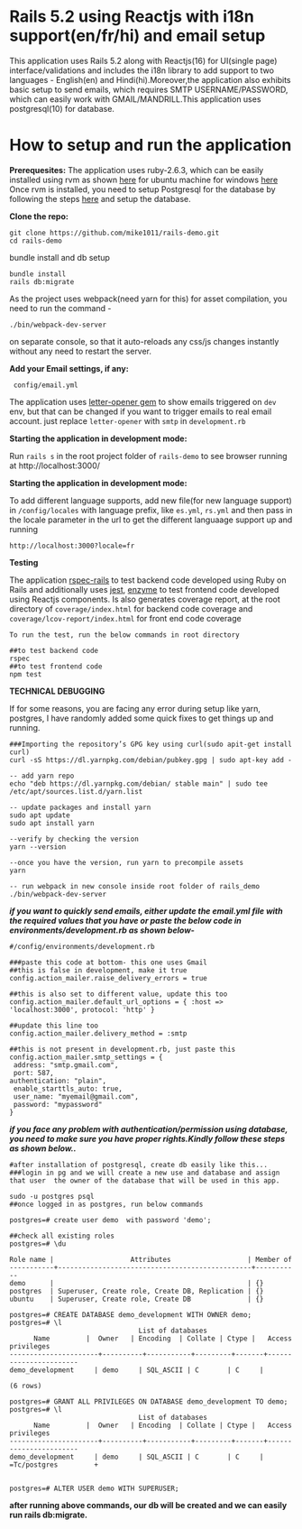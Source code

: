 # **Rails 5.2 using Reactjs with i18n support(en/fr/hi) and email setup**

This application uses Rails 5.2 along with Reactjs(16) for UI(single page) interface/validations and includes the i18n library to add support to two languages -  English(en) and Hindi(hi).Moreover,the application also exhibits basic setup to send emails, which requires SMTP USERNAME/PASSWORD, which can easily work with GMAIL/MANDRILL.This application uses postgresql(10) for database.


# How to setup and run the application

**Prerequesites:** The application uses ruby-2.6.3, which can be easily installed using rvm as shown [here](https://www.digitalocean.com/community/tutorials/how-to-install-ruby-on-rails-with-rvm-on-ubuntu-18-04) for ubuntu machine for windows [here](https://www.digitalocean.com/community/tutorials/how-to-install-ruby-and-set-up-a-local-programming-environment-on-windows-10)
Once rvm is installed, you need to setup Postgresql for the database by following the steps [here](https://www.digitalocean.com/community/tutorials/how-to-use-postgresql-with-your-ruby-on-rails-application-on-ubuntu-14-04) and setup the database.


**Clone the repo:**

    git clone https://github.com/mike1011/rails-demo.git
    cd rails-demo

   bundle install and db setup

    bundle install
    rails db:migrate

  As the project uses webpack(need yarn for this) for asset compilation, you need to run the command -

    ./bin/webpack-dev-server
  on separate console, so that it auto-reloads any css/js changes instantly without any need to restart the server.

**Add your Email settings, if any:**

     config/email.yml

   The application uses [letter-opener gem](https://github.com/ryanb/letter_opener) to show emails triggered on `dev` env, but that can be changed if you want to trigger emails to real email account. just replace `letter-opener` with `smtp` in `development.rb`


**Starting the application in development mode:**

   Run `rails s` in the root project folder of `rails-demo` to see browser running at  http://localhost:3000/


**Starting the application in development mode:**

   To add different language supports, add new file(for new language support) in `/config/locales` with language prefix, like `es.yml`, `rs.yml` and then pass in the locale parameter in the url to get the different languaage support up and running

    http://localhost:3000?locale=fr


**Testing**

  The application [rspec-rails](https://github.com/rspec/rspec-rails) to test backend code developed using Ruby on Rails and additionally uses [jest](https://jestjs.io/en/), [enzyme](https://github.com/enzymejs/enzyme) to test frontend code developed using Reactjs components. Is also generates coverage report, at the root directory of `coverage/index.html` for backend code coverage and `coverage/lcov-report/index.html` for front end code coverage

    To run the test, run the below commands in root directory

    ##to test backend code
    rspec
    ##to test frontend code
    npm test


**TECHNICAL DEBUGGING**


  If for some reasons, you are facing any error during setup like yarn, postgres, I have randomly added some quick fixes to get things up and running.

    ###Importing the repository’s GPG key using curl(sudo apit-get install curl)
    curl -sS https://dl.yarnpkg.com/debian/pubkey.gpg | sudo apt-key add -

    -- add yarn repo
    echo "deb https://dl.yarnpkg.com/debian/ stable main" | sudo tee /etc/apt/sources.list.d/yarn.list

    -- update packages and install yarn
    sudo apt update
    sudo apt install yarn

    --verify by checking the version
    yarn --version

    --once you have the version, run yarn to precompile assets
    yarn

    -- run webpack in new console inside root folder of rails_demo
    ./bin/webpack-dev-server


 ***if you want to quickly send emails, either update the email.yml file with the required values that you have or paste the below code in environments/development.rb as shown below-***


    #/config/environments/development.rb

    ###paste this code at bottom- this one uses Gmail
    ##this is false in development, make it true
    config.action_mailer.raise_delivery_errors = true

    ##this is also set to different value, update this too
    config.action_mailer.default_url_options = { :host => 'localhost:3000', protocol: 'http' }

    ##update this line too
    config.action_mailer.delivery_method = :smtp

    ##this is not present in development.rb, just paste this
    config.action_mailer.smtp_settings = {
     address: "smtp.gmail.com",
     port: 587,
    authentication: "plain",
     enable_starttls_auto: true,
     user_name: "myemail@gmail.com",
     password: "mypassword"
    }



  ***if you face any problem with authentication/permission using database, you need to make sure you have proper rights.Kindly follow these steps as shown below..***

    #after installation of postgresql, create db easily like this...
    ###login in pg and we will create a new use and database and assign that user  the owner of the database that will be used in this app.

    sudo -u postgres psql
    ##once logged in as postgres, run below commands

    postgres=# create user demo  with password 'demo';

    ##check all existing roles
    postgres=# \du

    Role name |                   Attributes                   | Member of
    -----------+------------------------------------------------+-----------
    demo      |                                                | {}
    postgres  | Superuser, Create role, Create DB, Replication | {}
    ubuntu    | Superuser, Create role, Create DB              | {}

    postgres=# CREATE DATABASE demo_development WITH OWNER demo;
    postgres=# \l
                                    List of databases
          Name         |  Owner   | Encoding  | Collate | Ctype |   Access privileges
    ----------------------+----------+-----------+---------+-------+-----------------------
    demo_development     | demo     | SQL_ASCII | C       | C     |

    (6 rows)

    postgres=# GRANT ALL PRIVILEGES ON DATABASE demo_development TO demo;
    postgres=# \l
                                    List of databases
          Name         |  Owner   | Encoding  | Collate | Ctype |   Access privileges
    ----------------------+----------+-----------+---------+-------+-----------------------
    demo_development     | demo     | SQL_ASCII | C       | C     | =Tc/postgres         +


    postgres=# ALTER USER demo WITH SUPERUSER;


 **after running above commands, our db will be created and we can easily run rails db:migrate.**
